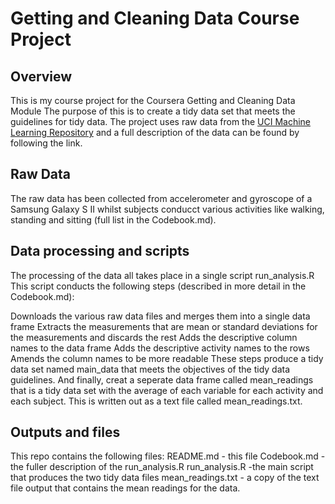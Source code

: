 # Getting and Cleaning Data Course Project
## Overview
This is my course project for the Coursera Getting and Cleaning Data Module
The purpose of this is to create a tidy data set that meets the guidelines for tidy data.
The project uses raw data from the [UCI Machine Learning Repository](http://archive.ics.uci.edu/ml/datasets/Human+Activity+Recognition+Using+Smartphones)
and a full description of the data can be found by following the link. 


## Raw Data
The raw data has been collected from accelerometer and gyroscope of a Samsung Galaxy S II whilst subjects conducct various activities like walking, standing and sitting (full list in the Codebook.md).  

## Data processing and scripts
The processing of the data all takes place in a single script run_analysis.R
This script conducts the following steps (described in more detail in the Codebook.md):

Downloads the various raw data files and merges them into a single data frame
Extracts the measurements that are mean or standard deviations for the measurements and discards the rest
Adds the descriptive column names to the data frame
Adds the descriptive activity names to the rows
Amends the column names to be more readable
These steps produce a tidy data set named main_data that meets the objectives of the tidy data guidelines.
And finally, creat a seperate data frame called mean_readings that is a tidy data set with the average of each variable for each activity and each subject. This is written out as a text file called mean_readings.txt.

## Outputs and files
This repo contains the following files:
README.md - this file
Codebook.md - the fuller description of the run_analysis.R
run_analysis.R -the main script that produces the two tidy data files
mean_readings.txt - a copy of the text file output that contains the mean readings for the data.


